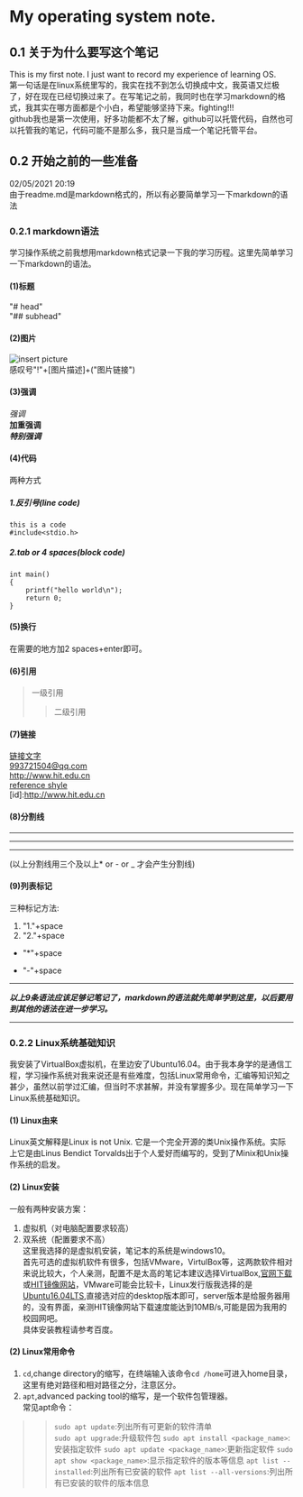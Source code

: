 # My operating system note.
## 0.1 关于为什么要写这个笔记
This is my first note. I just want to record my experience of learning OS.  
第一句话是在linux系统里写的，我实在找不到怎么切换成中文，我英语又烂极了，好在现在已经切换过来了。在写笔记之前，我同时也在学习markdown的格式，我其实在哪方面都是个小白，希望能够坚持下来。fighting!!!  
github我也是第一次使用，好多功能都不太了解，github可以托管代码，自然也可以托管我的笔记，代码可能不是那么多，我只是当成一个笔记托管平台。
## 0.2 开始之前的一些准备
02/05/2021 20:19  
由于readme.md是markdown格式的，所以有必要简单学习一下markdown的语法
### 0.2.1 markdown语法
学习操作系统之前我想用markdown格式记录一下我的学习历程。这里先简单学习一下markdown的语法。
#### (1)标题
"# head"  
"## subhead"
#### (2)图片
![insert picture](http://www.hit.edu.cn/_upload/article/images/c4/6d/cd373ba64525bccbf69d980fd7f3/2989e504-25fb-422f-aaaf-46079b41746a.jpg)  
感叹号"!"+[图片描述]+("图片链接")
#### (3)强调
*强调*  
**加重强调**  
***特别强调***
#### (4)代码
两种方式  
##### 1.反引号(line code)
`this is a code`  
`#include<stdio.h>`  
##### 2.tab or 4 spaces(block code)
	int main()
	{
		printf("hello world\n");
		return 0;
	}
#### (5)换行
在需要的地方加2 spaces+enter即可。
#### (6)引用
>一级引用  
>>二级引用
#### (7)链接
[链接文字](http://www.hit.edu.cn)  
<993721504@qq.com>  
<http://www.hit.edu.cn>  
[reference shyle](id)  
[id]:http://www.hit.edu.cn   
#### (8)分割线
***  
---  
___  
(以上分割线用三个及以上* or - or _ 才会产生分割线)      
#### (9)列表标记
三种标记方法:  
1. "1."+space  
2. "2."+space  
* "*"+space  
- "-"+space  
***
***以上9条语法应该足够记笔记了，markdown的语法就先简单学到这里，以后要用到其他的语法在进一步学习。***
***
### 0.2.2 Linux系统基础知识
我安装了VirtualBox虚拟机，在里边安了Ubuntu16.04。由于我本身学的是通信工程，学习操作系统对我来说还是有些难度，包括Linux常用命令，汇编等知识知之甚少，虽然以前学过汇编，但当时不求甚解，并没有掌握多少。现在简单学习一下Linux系统基础知识。
#### (1) Linux由来
Linux英文解释是Linux is not Unix. 它是一个完全开源的类Unix操作系统。实际上它是由Linus Bendict Torvalds出于个人爱好而编写的，受到了Minix和Unix操作系统的启发。
#### (2) Linux安装
一般有两种安装方案：  
1. 虚拟机（对电脑配置要求较高）  
2. 双系统（配置要求不高）  
这里我选择的是虚拟机安装，笔记本的系统是windows10。  
首先可选的虚拟机软件有很多，包括VMware，VirtulBox等，这两款软件相对来说比较大，个人亲测，配置不是太高的笔记本建议选择VirtualBox,[官网下载](https://download.virtualbox.org/virtualbox/6.1.22/VirtualBox-6.1.22-144080-Win.exe)或[HIT镜像网站](https://mirrors.hit.edu.cn/virtualbox/)，VMware可能会比较卡，Linux发行版我选择的是[Ubuntu16.04LTS](https://mirrors.hit.edu.cn/#/home),直接选对应的desktop版本即可，server版本是给服务器用的，没有界面，亲测HIT镜像网站下载速度能达到10MB/s,可能是因为我用的校园网吧。  
具体安装教程请参考百度。
#### (2) Linux常用命令
1. `cd`,change directory的缩写，在终端输入该命令`cd /home`可进入home目录，这里有绝对路径和相对路径之分，注意区分。
2. `apt`,advanced packing tool的缩写，是一个软件包管理器。  
常见apt命令：  
>>`sudo apt update`:列出所有可更新的软件清单  
>>`sudo apt upgrade`:升级软件包
>>`sudo apt install <package_name>`:安装指定软件
>>`sudo apt update <package_name>`:更新指定软件
>>`sudo apt show <package_name>`:显示指定软件的版本等信息
>>`apt list --installed`:列出所有已安装的软件
>>`apt list --all-versions`:列出所有已安装的软件的版本信息
